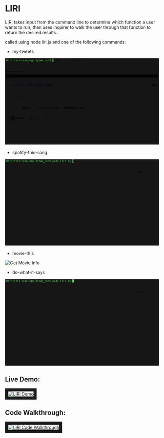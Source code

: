 # LIRI

LIRI takes input from the command line to determine which function a user wants to run, then uses inquirer to walk the user through that function to return the desired results.

called using node liri.js and one of the following commands:
- my-tweets

![Get Tweets](/demo-gifs/call-tweets.gif)
- spotify-this-song

![Check Spotify](/demo-gifs/call-spotify.gif)
- movie-this

![Get Movie Info](/demo-gifs/call-movie.gif)
- do-what-it-says

![Get Command From File](/demo-gifs/call-text.gif)

## Live Demo:

<a href="http://www.youtube.com/watch?feature=player_embedded&v=XfLck-LdYcg
" target="_blank"><img src="http://img.youtube.com/vi/XfLck-LdYcg/0.jpg" 
alt="LIRI Demo" width="700" height="392" border="10" /></a>

## Code Walkthrough:

<a href="http://www.youtube.com/watch?feature=player_embedded&v=JwFwQR2xckA
" target="_blank"><img src="http://img.youtube.com/vi/JwFwQR2xckA/0.jpg" 
alt="LIRI Code Walkthrough" width="700" height="392" border="10" /></a>
